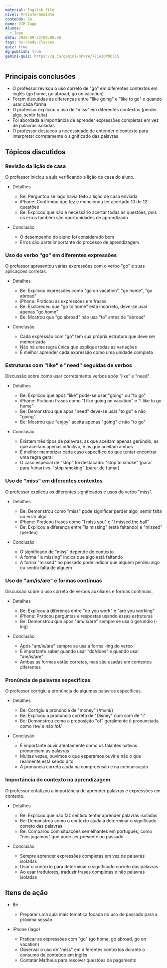 ```yaml
---
material: English File
nivel: Preintermediate
conteúdo: 2A
nome: VIP Iago
Alunos:
  - Iago
data: 2025-09-25T09:00:00
tags: be-ready-classes
quiz: true
dg-publish: true
gemini-quiz: https://g.co/gemini/share/771e10f06515
---
```

## Principais conclusões

- O professor revisou o uso correto de "go" em diferentes contextos em inglês (go home, go abroad, go on vacation)
- Foram discutidas as diferenças entre "like going" e "like to go" e quando usar cada forma
- O professor explicou o uso de "miss" em diferentes contextos (perder algo, sentir falta)
- Foi abordada a importância de aprender expressões completas em vez de palavras isoladas
- O professor destacou a necessidade de entender o contexto para interpretar corretamente o significado das palavras

## Tópicos discutidos

### Revisão da lição de casa

O professor iniciou a aula verificando a lição de casa do aluno.

- Detalhes
    
    - Be: Perguntou se Iago havia feito a lição de casa enviada
    - iPhone: Confirmou que fez e mencionou ter acertado 10 de 12 questões
    - Be: Explicou que não é necessário acertar todas as questões, pois os erros também são oportunidades de aprendizado
- Conclusão
    
    - O desempenho do aluno foi considerado bom
    - Erros são parte importante do processo de aprendizagem

### Uso do verbo "go" em diferentes expressões

O professor apresentou várias expressões com o verbo "go" e suas aplicações corretas.

- Detalhes
    
    - Be: Explicou expressões como "go on vacation", "go home", "go abroad"
    - iPhone: Praticou as expressões em frases
    - Be: Esclareceu que "go to home" está incorreto, deve-se usar apenas "go home"
    - Be: Mostrou que "go abroad" não usa "to" antes de "abroad"
- Conclusão
    
    - Cada expressão com "go" tem sua própria estrutura que deve ser memorizada
    - Não há uma regra única que explique todas as variações
    - É melhor aprender cada expressão como uma unidade completa

### Estruturas com "like" e "need" seguidas de verbos

Discussão sobre como usar corretamente verbos após "like" e "need".

- Detalhes
    
    - Be: Explicou que após "like" pode-se usar "going" ou "to go"
    - iPhone: Praticou frases como "I like going on vacation" e "I like to go home"
    - Be: Demonstrou que após "need" deve-se usar "to go" e não "going"
    - Be: Mostrou que "enjoy" aceita apenas "going" e não "to go"
- Conclusão
    
    - Existem três tipos de palavras: as que aceitam apenas gerúndio, as que aceitam apenas infinitivo, e as que aceitam ambos
    - É melhor memorizar cada caso específico do que tentar encontrar uma regra geral
    - O caso especial de "stop" foi destacado: "stop to smoke" (parar para fumar) vs. "stop smoking" (parar de fumar)

### Uso de "miss" em diferentes contextos

O professor explicou os diferentes significados e usos do verbo "miss".

- Detalhes
    
    - Be: Demonstrou como "miss" pode significar perder algo, sentir falta ou errar algo
    - iPhone: Praticou frases como "I miss you" e "I missed the ball"
    - Be: Explicou a diferença entre "is missing" (está faltando) e "missed" (perdeu)
- Conclusão
    
    - O significado de "miss" depende do contexto
    - A forma "is missing" indica que algo está faltando
    - A forma "missed" no passado pode indicar que alguém perdeu algo ou sentiu falta de alguém

### Uso de "am/is/are" e formas contínuas

Discussão sobre o uso correto de verbos auxiliares e formas contínuas.

- Detalhes
    
    - Be: Explicou a diferença entre "do you work" e "are you working"
    - iPhone: Praticou perguntas e respostas usando essas estruturas
    - Be: Demonstrou que após "am/is/are" sempre se usa o gerúndio (-ing)
- Conclusão
    
    - Após "am/is/are" sempre se usa a forma -ing do verbo
    - É importante saber quando usar "do/does" e quando usar "am/is/are"
    - Ambas as formas estão corretas, mas são usadas em contextos diferentes

### Pronúncia de palavras específicas

O professor corrigiu a pronúncia de algumas palavras específicas.

- Detalhes
    
    - Be: Corrigiu a pronúncia de "money" (/mʌni/)
    - Be: Explicou a pronúncia correta de "Disney" com som de "i"
    - Be: Demonstrou como a preposição "of" geralmente é pronunciada como /əv/ e não /ɒf/
- Conclusão
    
    - É importante ouvir atentamente como os falantes nativos pronunciam as palavras
    - Muitas vezes, ouvimos o que esperamos ouvir e não o que realmente está sendo dito
    - A pronúncia correta ajuda na compreensão e na comunicação

### Importância do contexto na aprendizagem

O professor enfatizou a importância de aprender palavras e expressões em contexto.

- Detalhes
    
    - Be: Explicou que não faz sentido tentar aprender palavras isoladas
    - Be: Demonstrou como o contexto ajuda a determinar o significado correto das palavras
    - Be: Comparou com situações semelhantes em português, como "nós jogamos" que pode ser presente ou passado
- Conclusão
    
    - Sempre aprender expressões completas em vez de palavras isoladas
    - Usar o contexto para determinar o significado correto das palavras
    - Ao usar tradutores, traduzir frases completas e não palavras isoladas

## Itens de ação

- Be
    
    - Preparar uma aula mais temática focada no uso do passado para a próxima sessão
- iPhone (Iago)
    
    - Praticar as expressões com "go" (go home, go abroad, go on vacation)
    - Observar o uso de "miss" em diferentes contextos durante o consumo de conteúdo em inglês
    - Contatar Matheus para resolver questões de pagamento